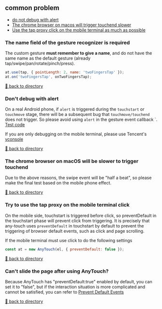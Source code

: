 ## common problem
- [do not debug with alert](#dont-debug-with-alert)
- [The chrome browser on macos will trigger touchend slower](#the-chrome-browser-on-macos-will-be-slower-to-trigger-touchend)
- [Use the tap proxy click on the mobile terminal as much as possible](#try-to-use-the-tap-proxy-on-the-mobile-terminal-click)

### The name field of the gesture recognizer is required

The custom gesture **must remember to give a name**, and do not have the same name as the default gesture (already tap/swipe/pan/rotate/pinch/press).

````javascript
at.use(tap, { pointLength: 2, name: 'twoFingersTap' });
at.on('twoFingersTap', onTwoFingersTap);
````

[:rocket: back to directory](../README.md#directory)

### Don't debug with alert

On a real Android phone, if `alert` is triggered during the `touchstart` or `touchmove` stage, there will be a subsequent bug that `touchmove/touchend` does not trigger. So please avoid using `alert` in the gesture event callback `.
[Test code](https://codepen.io/russell2015/pen/vYBjVNe)

If you are only debugging on the mobile terminal, please use Tencent's [vconsole](https://github.com/Tencent/vConsole)

[:rocket: back to directory](../README.md#directory)

### The chrome browser on macOS will be slower to trigger touchend

Due to the above reasons, the swipe event will be "half a beat", so please make the final test based on the mobile phone effect.

[:rocket: back to directory](../README.md#directory)

### Try to use the tap proxy on the mobile terminal click

On the mobile side, touchstart is triggered before click, so preventDefault in the touchstart phase will prevent click from triggering. It is precisely that any-touch uses `preventDefault` in touchstart by default to prevent the triggering of browser default events, such as click and page scrolling.

If the mobile terminal must use click to do the following settings

````javascript
const at = new AnyTouch(el, { preventDefault: false });
````

[:rocket: back to directory](../README.md#directory)



### Can't slide the page after using AnyTouch?

Because AnyTouch has "preventDefault:true" enabled by default, you can set it to "false", but if the interaction situation is more complicated and cannot be satisfied, you can refer to [Prevent Default Events](API.md#options)

[:rocket: back to directory](../README.md#directory)
